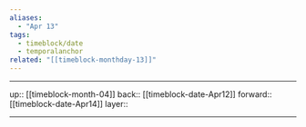 ```yaml
---
aliases:
  - "Apr 13"
tags:
  - timeblock/date
  - temporalanchor
related: "[[timeblock-monthday-13]]"
---
```




***

up:: [[timeblock-month-04]]
back:: [[timeblock-date-Apr12]]
forward:: [[timeblock-date-Apr14]]
layer:: 

***
